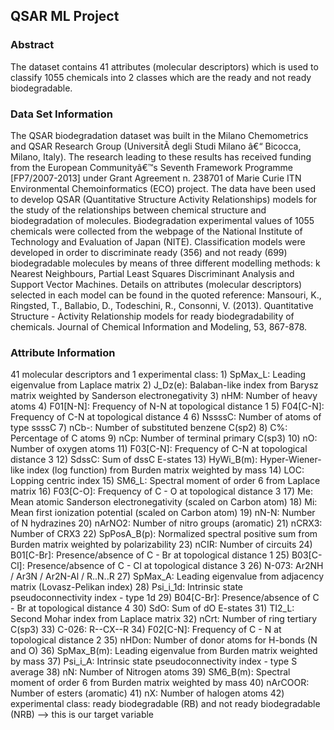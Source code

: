 ## QSAR ML Project
### Abstract
The dataset contains 41 attributes (molecular descriptors) which is used to classify 1055 chemicals into 2 classes which are the ready
and not ready biodegradable. 

### Data Set Information
The QSAR biodegradation dataset was built in the Milano Chemometrics and QSAR Research Group (UniversitÃ  degli Studi Milano â€“ 
Bicocca, Milano, Italy). The research leading to these results has received funding from the European Communityâ€™s Seventh Framework 
Programme [FP7/2007-2013] under Grant Agreement n. 238701 of Marie Curie ITN Environmental Chemoinformatics (ECO) project.
The data have been used to develop QSAR (Quantitative Structure Activity Relationships) models for the study of the relationships between 
chemical structure and biodegradation of molecules. Biodegradation experimental values of 1055 chemicals were collected from the 
webpage of the National Institute of Technology and Evaluation of Japan (NITE). Classification models were developed in order to 
discriminate ready (356) and not ready (699) biodegradable molecules by means of three different modelling methods: k Nearest Neighbours, 
Partial Least Squares Discriminant Analysis and Support Vector Machines. Details on attributes (molecular descriptors) selected in 
each model can be found in the quoted reference: Mansouri, K., Ringsted, T., Ballabio, D., Todeschini, R., Consonni, V. (2013). 
Quantitative Structure - Activity Relationship models for ready biodegradability of chemicals. Journal of Chemical Information and 
Modeling, 53, 867-878.

### Attribute Information
41 molecular descriptors and 1 experimental class:
	1) SpMax_L: Leading eigenvalue from Laplace matrix
  2) J_Dz(e): Balaban-like index from Barysz matrix weighted by Sanderson electronegativity
	3) nHM: Number of heavy atoms
	4) F01[N-N]: Frequency of N-N at topological distance 1
	5) F04[C-N]: Frequency of C-N at topological distance 4
	6) NssssC: Number of atoms of type ssssC
	7) nCb-: Number of substituted benzene C(sp2)
	8) C%: Percentage of C atoms
	9) nCp: Number of terminal primary C(sp3)
	10) nO: Number of oxygen atoms
	11) F03[C-N]: Frequency of C-N at topological distance 3
	12) SdssC: Sum of dssC E-states
	13) HyWi_B(m): Hyper-Wiener-like index (log function) from Burden matrix weighted by mass
	14) LOC: Lopping centric index
	15) SM6_L: Spectral moment of order 6 from Laplace matrix
	16) F03[C-O]: Frequency of C - O at topological distance 3
	17) Me: Mean atomic Sanderson electronegativity (scaled on Carbon atom)
	18) Mi: Mean first ionization potential (scaled on Carbon atom)
	19) nN-N: Number of N hydrazines
	20) nArNO2: Number of nitro groups (aromatic)
	21) nCRX3: Number of CRX3
	22) SpPosA_B(p): Normalized spectral positive sum from Burden matrix weighted by polarizability
	23) nCIR: Number of circuits
	24) B01[C-Br]: Presence/absence of C - Br at topological distance 1
	25) B03[C-Cl]: Presence/absence of C - Cl at topological distance 3
	26) N-073: Ar2NH / Ar3N / Ar2N-Al / R..N..R
	27) SpMax_A: Leading eigenvalue from adjacency matrix (Lovasz-Pelikan index)
	28) Psi_i_1d: Intrinsic state pseudoconnectivity index - type 1d
	29) B04[C-Br]: Presence/absence of C - Br at topological distance 4
	30) SdO: Sum of dO E-states
	31) TI2_L: Second Mohar index from Laplace matrix
	32) nCrt: Number of ring tertiary C(sp3)
	33) C-026: R--CX--R
	34) F02[C-N]: Frequency of C - N at topological distance 2
	35) nHDon: Number of donor atoms for H-bonds (N and O)
	36) SpMax_B(m): Leading eigenvalue from Burden matrix weighted by mass
	37) Psi_i_A: Intrinsic state pseudoconnectivity index - type S average
	38) nN: Number of Nitrogen atoms
	39) SM6_B(m): Spectral moment of order 6 from Burden matrix weighted by mass
	40) nArCOOR: Number of esters (aromatic)
	41) nX: Number of halogen atoms
	42) experimental class: ready biodegradable (RB) and not ready biodegradable (NRB) --> this is our target variable


